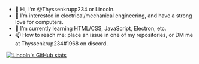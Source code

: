 - 👋 Hi, I’m @Thyssenkrupp234 or Lincoln.
- 👀 I’m interested in electrical/mechanical engineering, and have a strong love for computers.
- 🌱 I’m currently learning HTML/CSS, JavaScript, Electron, etc.
- 📫 How to reach me: place an issue in one of my repositories, or DM me at Thyssenkrup234#1968 on discord.

[![Lincoln's GitHub stats](https://github-readme-stats.vercel.app/api?username=Thyssenkrupp234)](https://github.com/anuraghazra/github-readme-stats)
